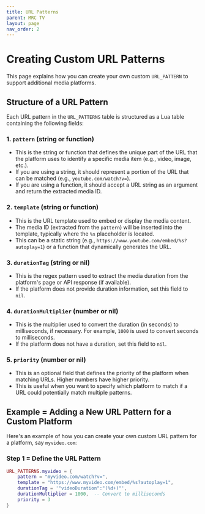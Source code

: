 ```yaml
---
title: URL Patterns
parent: MRC TV
layout: page
nav_order: 2
---
```


# Creating Custom URL Patterns

This page explains how you can create your own custom `URL_PATTERN` to support additional media platforms.

## Structure of a URL Pattern

Each URL pattern in the `URL_PATTERNS` table is structured as a Lua table containing the following fields:

### 1. **`pattern`** (string or function)
- This is the string or function that defines the unique part of the URL that the platform uses to identify a specific media item (e.g., video, image, etc.).
- If you are using a string, it should represent a portion of the URL that can be matched (e.g., `youtube.com/watch?v=`).
- If you are using a function, it should accept a URL string as an argument and return the extracted media ID.

### 2. **`template`** (string or function)
- This is the URL template used to embed or display the media content.
- The media ID (extracted from the `pattern`) will be inserted into the template, typically where the `%s` placeholder is located.
- This can be a static string (e.g., `https://www.youtube.com/embed/%s?autoplay=1`) or a function that dynamically generates the URL.

### 3. **`durationTag`** (string or nil)
- This is the regex pattern used to extract the media duration from the platform's page or API response (if available).
- If the platform does not provide duration information, set this field to `nil`.

### 4. **`durationMultiplier`** (number or nil)
- This is the multiplier used to convert the duration (in seconds) to milliseconds, if necessary. For example, `1000` is used to convert seconds to milliseconds.
- If the platform does not have a duration, set this field to `nil`.

### 5. **`priority`** (number or nil)
- This is an optional field that defines the priority of the platform when matching URLs. Higher numbers have higher priority.
- This is useful when you want to specify which platform to match if a URL could potentially match multiple patterns.

## Example = Adding a New URL Pattern for a Custom Platform

Here's an example of how you can create your own custom URL pattern for a platform, say `myvideo.com`:

### Step 1 = Define the URL Pattern
```lua
URL_PATTERNS.myvideo = {
    pattern = "myvideo.com/watch?v=",
    template = "https://www.myvideo.com/embed/%s?autoplay=1",
    durationTag = '"videoDuration":"(%d+)"',
    durationMultiplier = 1000,  -- Convert to milliseconds
    priority = 3
}
```